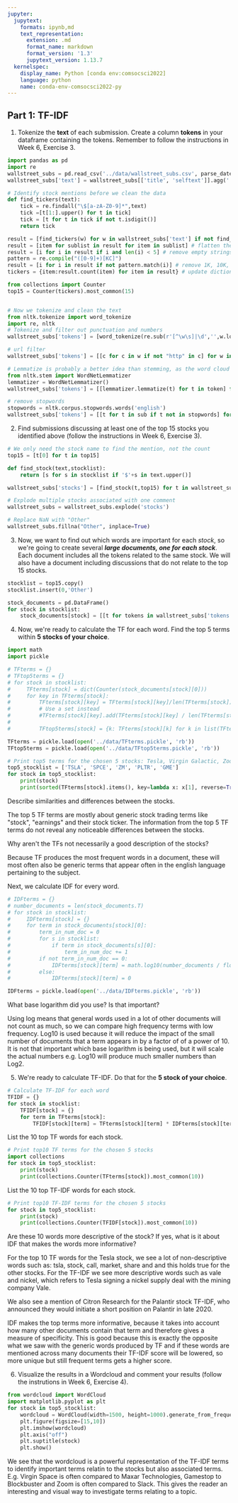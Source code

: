 ```yaml
---
jupyter:
  jupytext:
    formats: ipynb,md
    text_representation:
      extension: .md
      format_name: markdown
      format_version: '1.3'
      jupytext_version: 1.13.7
  kernelspec:
    display_name: Python [conda env:comsocsci2022]
    language: python
    name: conda-env-comsocsci2022-py
---
```


## Part 1: TF-IDF


1. Tokenize the __text__ of each submission. Create a column __tokens__ in your dataframe containing the tokens. Remember to follow the instructions in Week 6, Exercise 3.  

```python
import pandas as pd
import re
wallstreet_subs = pd.read_csv('../data/wallstreet_subs.csv', parse_dates=['created_utc']).set_index('created_utc')
wallstreet_subs['text'] = wallstreet_subs[['title', 'selftext']].agg(' '.join, axis=1)

# Identify stock mentions before we clean the data
def find_tickers(text):
    tick = re.findall("\$[a-zA-Z0-9]*",text)
    tick =[t[1:].upper() for t in tick]
    tick = [t for t in tick if not t.isdigit()]
    return tick

result = [find_tickers(w) for w in wallstreet_subs['text'] if not find_tickers(w) == []] # Find the tickers for every text
result = [item for sublist in result for item in sublist] # flatten the list of lists
result = [i for i in result if i and len(i) < 5] # remove empty strings and strings longer than 4 letters
pattern = re.compile("([0-9]+)[KC]")
result = [i for i in result if not pattern.match(i)] # remove 1K, 10K, 100K, 50C, 2K so on
tickers = {item:result.count(item) for item in result} # update dictionary with ticker and count

from collections import Counter
top15 = Counter(tickers).most_common(15)


# Now we tokenize and clean the text
from nltk.tokenize import word_tokenize
import re, nltk
# Tokenize and filter out punctuation and numbers
wallstreet_subs['tokens'] = [word_tokenize(re.sub(r'[^\w\s]|\d','',w.lower())) for w in wallstreet_subs['text']]

# url filter
wallstreet_subs['tokens'] = [[c for c in w if not "http" in c] for w in wallstreet_subs['tokens'] ]

# Lemmatize is probably a better idea than stemming, as the word cloud is more understandable
from nltk.stem import WordNetLemmatizer
lemmatizer = WordNetLemmatizer()
wallstreet_subs['tokens'] = [[lemmatizer.lemmatize(t) for t in token] for token in wallstreet_subs['tokens']]

# remove stopwords
stopwords = nltk.corpus.stopwords.words('english')
wallstreet_subs['tokens'] = [[t for t in sub if t not in stopwords] for sub in wallstreet_subs['tokens']]
```

2. Find submissions discussing at least one of the top 15 stocks you identified above (follow the instructions in Week 6, Exercise 3).

```python
# We only need the stock name to find the mention, not the count
top15 = [t[0] for t in top15]

def find_stock(text,stocklist):
    return [s for s in stocklist if '$'+s in text.upper()]

wallstreet_subs['stocks'] = [find_stock(t,top15) for t in wallstreet_subs['text']]

# Explode multiple stocks associated with one comment
wallstreet_subs = wallstreet_subs.explode('stocks')

# Replace NaN with "Other"
wallstreet_subs.fillna("Other", inplace=True)
```

3. Now, we want to find out which words are important for each *stock*, so we're going to create several ***large documents, one for each stock***. Each document includes all the tokens related to the same stock. We will also have a document including discussions that do not relate to the top 15 stocks.

```python
stocklist = top15.copy()
stocklist.insert(0,'Other')

stock_documents = pd.DataFrame()
for stock in stocklist:
    stock_documents[stock] = [[t for tokens in wallstreet_subs['tokens'][wallstreet_subs['stocks'] == stock] for t in tokens]]
```

4. Now, we're ready to calculate the TF for each word. Find the top 5 terms within __5 stocks of your choice__. 

```python
import math
import pickle

# TFterms = {}
# TFtop5terms = {}
# for stock in stocklist:
#     TFterms[stock] = dict(Counter(stock_documents[stock][0]))
#     for key in TFterms[stock]:
#         TFterms[stock][key] = TFterms[stock][key]/len(TFterms[stock])
#         # Use a set instead
#         #TFterms[stock][key].add(TFterms[stock][key] / len(TFterms[stock]))
#
#         TFtop5terms[stock] = {k: TFterms[stock][k] for k in list(TFterms[stock])[:5]}

TFterms = pickle.load(open('../data/TFterms.pickle', 'rb'))
TFtop5terms = pickle.load(open('../data/TFtop5terms.pickle', 'rb'))

# Print top5 terms for the chosen 5 stocks: Tesla, Virgin Galactic, Zoom, Palantir Technologies and GameStop 
top5_stocklist = ['TSLA', 'SPCE', 'ZM', 'PLTR', 'GME']
for stock in top5_stocklist:
    print(stock)
    print(sorted(TFterms[stock].items(), key=lambda x: x[1], reverse=True)[:5])
```

Describe similarities and differences between the stocks.





The top 5 TF terms are mostly about generic stock trading terms like "stock", "earnings" and their stock ticker. The information from the top 5 TF terms do not reveal any noticeable differences between the stocks.


Why aren't the TFs not necessarily a good description of the stocks?





Because TF produces the most frequent words in a document, these will most often also be generic terms that appear often in the english language pertaining to the subject.


Next, we calculate IDF for every word. 

```python
# IDFterms = {}
# number_documents = len(stock_documents.T)
# for stock in stocklist:
#     IDFterms[stock] = {}
#     for term in stock_documents[stock][0]:
#         term_in_num_doc = 0
#         for s in stocklist:
#             if term in stock_documents[s][0]:
#                 term_in_num_doc += 1
#         if not term_in_num_doc == 0:
#             IDFterms[stock][term] = math.log10(number_documents / float(term_in_num_doc))
#         else:
#             IDFterms[stock][term] = 0

IDFterms = pickle.load(open('../data/IDFterms.pickle', 'rb'))
```

What base logarithm did you use? Is that important?


Using log means that general words used in a lot of other documents will not count as much, so we can compare high frequency terms with low frequency.
Log10 is used because it will reduce the impact of the small number of documents that a term appears in by a factor of of a power of 10. It is not that important which base logarithm is being used, but it will scale the actual numbers e.g. Log10 will produce much smaller numbers than Log2.


5. We're ready to calculate TF-IDF. Do that for the __5 stock of your choice__. 

```python
# Calculate TF-IDF for each word
TFIDF = {}
for stock in stocklist:
    TFIDF[stock] = {}
    for term in TFterms[stock]:
        TFIDF[stock][term] = TFterms[stock][term] * IDFterms[stock][term]
```

List the 10 top TF words for each stock.

```python
# Print top10 TF terms for the chosen 5 stocks
import collections
for stock in top5_stocklist:
    print(stock)
    print(collections.Counter(TFterms[stock]).most_common(10))
```

List the 10 top TF-IDF words for each stock.

```python
# Print top10 TF-IDF terms for the chosen 5 stocks
for stock in top5_stocklist:
    print(stock)
    print(collections.Counter(TFIDF[stock]).most_common(10))
```

Are these 10 words more descriptive of the stock? If yes, what is it about IDF that makes the words more informative?


For the top 10 TF words for the Tesla stock, we see a lot of non-descriptive words such as: tsla, stock, call, market, share and and this holds true for the other stocks. For the TF-IDF we see more descriptive words such as vale and nickel, which refers to Tesla signing a nickel supply deal with the mining company Vale.

We also see a mention of Citron Research for the Palantir stock TF-IDF, who announced they would initiate a short position on Palantir in late 2020.

IDF makes the top terms more informative, because it takes into account how many other documents contain that term and therefore gives a measure of specificity. This is good because this is exactly the opposite what we saw with the generic words produced by TF and if these words are mentioned across many documents their TF-IDF score will be lowered, so more unique but still frequent terms gets a higher score.


6. Visualize the results in a Wordcloud and comment your results (follow the instrutions in Week 6, Exercise 4).

```python
from wordcloud import WordCloud
import matplotlib.pyplot as plt
for stock in top5_stocklist:
    wordcloud = WordCloud(width=1500, height=1000).generate_from_frequencies(TFIDF[stock])
    plt.figure(figsize=[15,10])
    plt.imshow(wordcloud)
    plt.axis("off")
    plt.suptitle(stock)
    plt.show()
```

We see that the wordcloud is a powerful representation of the TF-IDF terms to identify important terms relatin to the stocks but also associated terms. E.g. Virgin Space is often compared to Maxar Technologies, Gamestop to Blockbuster and Zoom is often compared to Slack. This gives the reader an interesting and visual way to investigate terms relating to a topic.
